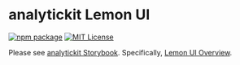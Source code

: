 # analytickit Lemon UI

[![npm package](https://img.shields.io/npm/v/@analytickit/lemon-ui?style=flat-square)](https://www.npmjs.com/package/@analytickit/lemon-ui)
[![MIT License](https://img.shields.io/badge/License-MIT-red.svg?style=flat-square)](https://opensource.org/licenses/MIT)

Please see [analytickit Storybook](https://storybook.analytickit.net/).
Specifically, [Lemon UI Overview](https://storybook.analytickit.net/?path=/docs/lemon-ui-overview--page).
